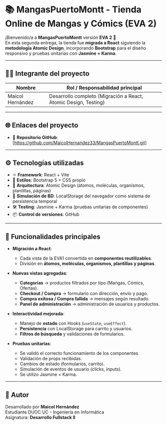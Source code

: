 # 📚 MangasPuertoMontt - Tienda Online de Mangas y Cómics (EVA 2)

¡Bienvenido/a a **MangasPuertoMontt** versión **EVA 2** 🚀  
En esta segunda entrega, la tienda fue **migrada a React** siguiendo la **metodología Atomic Design**, incorporando **Bootstrap** para el diseño responsivo y pruebas unitarias con **Jasmine + Karma**.  

---

## 👨‍💻 Integrante del proyecto

| Nombre           | Rol / Responsabilidad principal                                     |
|------------------|---------------------------------------------------------------------|
| Maicol Hernández | Desarrollo completo (Migración a React, Atomic Design, Testing)     |

---

## 🌐 Enlaces del proyecto

- 📁 **Repositorio GitHub**: [https://github.com/MaicolHernandez33/MangasPuertoMontt.git]

---

## ⚙️ Tecnologías utilizadas

- ⚛️ **Framework**: React + Vite  
- 🎨 **Estilos**: Bootstrap 5 + CSS propio  
- 🧩 **Arquitectura**: Atomic Design (átomos, moléculas, organismos, plantillas, páginas)  
- 💾 **Simulación de BD**: LocalStorage del navegador como sistema de persistencia temporal
- 🛠️ **Testing**: Jasmine + Karma (pruebas unitarias de componentes)  
- 📦 **Control de versiones**: GitHub  

---

## 📌 Funcionalidades principales

- **Migración a React**:
  - Cada vista de la EVA1 convertida en **componentes reutilizables**.  
  - División en **átomos, moléculas, organismos, plantillas y páginas**.  

- **Nuevas vistas agregadas**:
  - **Categorías** → productos filtrados por tipo (Mangas, Cómics, Ofertas).  
  - **Checkout / Compra** → formulario con dirección, envío y pago.  
  - **Compra exitosa / Compra fallida** → mensajes según resultado.  
  - **Panel de administración** → administración de usuarios y productos.  

- **Interactividad mejorada**:
  - Manejo de **estado** con Hooks (`useState`, `useEffect`).  
  - **Persistencia** con LocalStorage para carrito y usuarios.  
  - **Filtros de búsqueda** y validaciones de formularios.  

- **Pruebas unitarias**:
  - Se validó el correcto funcionamiento de los componentes
  - Validación de props recibidas.
  - Cambios de estado (formularios, carrito).
  - Simulación de eventos de usuario (clicks, inputs).
  - Se utilizo Jasmine + Karma.

---

## 👤 Autor

Desarrollado por **Maicol Hernández**  
Estudiante DUOC UC - Ingeniería en Informática  
Asignatura: **Desarrollo Fullstack II**
